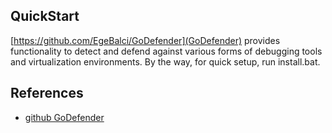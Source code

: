 ## QuickStart

[https://github.com/EgeBalci/GoDefender](GoDefender) provides functionality to detect and defend against various forms of debugging tools and virtualization environments. By the way, for quick setup, run install.bat.


## References 

- [github GoDefender](https://github.com/EgeBalci/GoDefender)